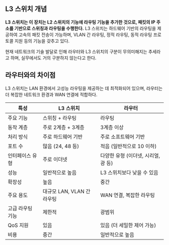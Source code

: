 ## L3 스위치 개념

**L3 스위치는 이 장치는 L2 스위치의 기능에 라우팅 기능을 추가한 것으로, 패킷의 IP 주소를 기반으로 스위칭과 라우팅을 수행한다.** L3 스위치는 하드웨어 기반의 라우팅을 제공하여 고속의 패킷 전송이 가능하며, VLAN 간 라우팅, 정적 라우팅, 동적 라우팅 프로토콜 지원 등의 기능을 갖추고 있다.

현재 네트워크의 기술 발달로 인해 라우터와 L3 스위치의 구분이 무의미해지는 추세라고 하며, 실무에서도 거의 구분하지 않는다고 한다.

## 라우터와의 차이점

L3 스위치는 LAN 환경에서 고성능 라우팅을 제공하는 데 최적화되어 있으며, 라우터는 더 복잡한 네트워크 환경과 WAN 연결에 적합하다.

| 특성 | L3 스위치 | 라우터 |
|------|-----------|--------|
| 주요 기능 | 스위칭 + 라우팅 | 라우팅 |
| 동작 계층 | 주로 2계층 + 3계층 | 3계층 이상 |
| 처리 방식 | 주로 하드웨어 기반 | 주로 소프트웨어 기반 |
| 포트 수 | 많음 (24, 48 등) | 적음 (일반적으로 10 이하) |
| 인터페이스 유형 | 주로 이더넷 | 다양한 유형 (이더넷, 시리얼, 광 등) |
| 성능 | 일반적으로 높음 | L3 스위치보다 낮을 수 있음 |
| 확장성 | 높음 | 중간 |
| 주요 용도 | 대규모 LAN, VLAN 간 라우팅 | WAN 연결, 복잡한 라우팅 |
| 고급 라우팅 기능 | 제한적 | 광범위 |
| QoS 지원 | 있음 | 있음 (더 세밀한 제어 가능) |
| 비용 | 중간 | 일반적으로 높음 |


